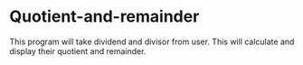 # Quotient-and-remainder
This program will take dividend and divisor from user.
This will calculate and display their quotient and remainder.
